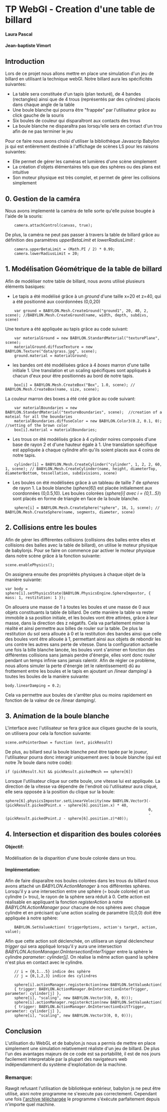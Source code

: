# TP WebGl - Creation d'une table de billard


#### Laura Pascal 
#### Jean-baptiste Vimort 


## Introduction
Lors de ce projet nous allons mettre en place une simulation d'un jeu de billard en utilisant la technique webGl. Notre billard aura les spécificités suivantes:
- La table sera constituée d'un tapis (plan texturé), de 4 bandes (rectangles) ainsi que de 4 trous (représentés par des cylindres) placés dans chaque angle de la table
- Une boule blanche qui pourra être "frappée" par l'utilisateur grâce au click gauche de la souris
- Six boules de couleur qui disparaîtront aux contacts des trous
- La boule blanche ne disparaîtra pas lorsqu'elle sera en contact d'un trou afin de ne pas terminer le jeu

Pour ce faire nous avons choisi d'utiliser la bibliothèque Javascrip Babylon js qui est entièrement destinée à l'affichage de scènes LS pour les raisons suivantes:
- Elle permet de gérer les caméras et lumières d'une scène simplement 
- La création d'objets élémentaires tels que des sphères ou des plans est intuitive
- Son moteur physique est très complet, et permet de gérer les collisions simplement

## 0. Gestion de la caméra
Nous avons implementé la caméra de telle sorte qu'elle puisse bougée à l'aide de la souris: 
```
	camera.attachControl(canvas, true);
```

De plus, la caméra ne peut pas passer à travers la table de billard grâce au définition des paramètres _upperBetaLimit_ et _lowerRadiusLimit_ : 
```
	camera.upperBetaLimit = (Math.PI / 2) * 0.99; 
	camera.lowerRadiusLimit = 20;
```


## 1. Modélisation Géométrique de la table de billard
Afin de modéliser notre table de billard, nous avons utilisé plusieurs éléments basiques: 
- Le tapis a été modélisé grâce à un _ground_ d'une taille x=20 et z=40, qui a été positionné aux coordonnées (0,0,20) 
```
	var ground = BABYLON.Mesh.CreateGround("ground1", 20, 40, 2, scene); //BABYLON.Mesh.CreateGround(name, width, depth, subdivs, scene)
```

Une texture a été appliquée au tapis grâce au code suivant:
```
	var materialGround = new BABYLON.StandardMaterial("texturePlane", scene);
	materialGround.diffuseTexture = new BABYLON.Texture("data/grass.jpg", scene);
	ground.material = materialGround;
```

- les bandes ont été modélisées grâce à 4 _boxes_ marron d'une taille initiale 1. Une translation et un scaling spécifiques sont appliqués à chacun d'eux pour être positionnés au bord de notre tapis.
```
	box[i] = BABYLON.Mesh.CreateBox("Box", 1.0, scene); // BABYLON.Mesh.CreateBox(name, size, scene);
```

La couleur marron des boxes a été créé grâce au code suivant:
```
	var materialBoundaries = new BABYLON.StandardMaterial("textureBoundaries", scene);  //creation of a mateial for all the boundaries
	materialBoundaries.diffuseColor = new BABYLON.Color3(0.2, 0.1, 0); //setting of the brown color
	box[i].material = materialBoundaries;
```

- Les trous on été modélisés grâce à 4 _cylinder_ noires composés d'une base de rayon 2 et d'une hauteur égale à 1. Une translation spécifique est appliquée à chaque cylindre afin qu'ils soient placés aux 4 coins de notre tapis.
```
	cylinder[i] = BABYLON.Mesh.CreateCylinder("cylinder", 1, 2, 2, 60, 1, scene); // BABYLON.Mesh.CreateCylinder(name, height, diameterTop, diameterBottom, tessellation, subdivisions, scene)
```

- Les boules on été modélisées grâce à un tableau de taille 7 de _spheres_ de rayon 1. La boule blanche (_sphere[6]_) est placée initialement aux coordonnées (0,0.5,10). Les boules colorées (_sphere[i] avec i = {0,1...5}_) sont placés en forme de triangle en face de la boule blanche. 
```
	sphere[i] = BABYLON.Mesh.CreateSphere("sphere", 16, 1, scene); // BABYLON.Mesh.CreateSphere(name, segments, diameter, scene)
```

## 2. Collisions entre les boules 
Afin de gérer les différentes collisions (collisions des balles entre elles et collisions des balles avec la table de billard), on utilise le moteur physique de babylonjs. Pour se faire on commence par activer le moteur physique dans notre scène grâce à la fonction suivante:
```
scene.enablePhysics();
```
On assignera ensuite des propriétés physiques à chaque objet de la manière suivante:
```
var body = sphere[i].setPhysicsState(BABYLON.PhysicsEngine.SphereImpostor, { mass: 1, restitution: 1 });
```
On allouera une masse de 1 à toutes les boules et une masse de 0 aux objets constituants la table de billard. De cette manière la table va rester immobile à sa position initiale, et les boules vont être attirées, grâce à leur masse, dans la direction des z négatifs. Cela va parfaitement mimer la réalité et ainsi permettre aux billes de rouler sur la table. De plus la restitution du sol sera allouée à 0 et la restitution des bandes ainsi que celle des boules vont être allouée à 1, permettant ainsi aux objets de rebondir les uns contre les autres sans perte de vitesse.
Dans la configuration actuelle une fois la bille blanche lancée, les boules vont s'animer en fonction des différentes collisions sans jamais perdre d'énergie, elles vont donc rouler pendant un temps infinie sans jamais ralentir. Afin de régler ce problème, nous allons simuler la perte d'énergie (et le ralentissement) dû au frottement entre les boules et le tapis en ajoutant un /linear damping/ à toutes les boules de la manière suivante:
```
body.linearDamping = 0.2;
```
Cela va permettre aux boules de s'arrêter plus ou moins rapidement en fonction de la valeur de ce /linear damping/.

## 3. Animation de la boule blanche
L'interface avec l'utilisateur se fera grâce aux cliques gauche de la souris, on utilisera pour cela la fonction suivante:
```
scene.onPointerDown = function (evt, pickResult) 
```
De plus, au billard seul la boule blanche peut être tapée par le joueur, l'utilisateur pourra donc interagir uniquement avec la boule blanche (qui est notre 7e boule dans notre code):
```
if (pickResult.hit && pickResult.pickedMesh == sphere[6])
```
Lorsque l'utilisateur clique sur cette boule, une vitesse lui est appliquée. La direction de la vitesse va dépendre de l'endroit où l'utilisateur aura cliqué, elle sera opposée à la position du clique sur la boule:
```
sphere[6].physicsImpostor.setLinearVelocity(new BABYLON.Vector3(-(pickResult.pickedPoint.x - sphere[6].position.x) * 40,
                                                                0,
                                                                -(pickResult.pickedPoint.z - sphere[6].position.z)*40));
```


## 4. Intersection et disparition des boules colorées
#### Objectif:
Modélisation de la disparition d'une boule colorée dans un trou.
#### Implémentation:
Afin de faire disparaître nos boules colorées dans les trous du billard nous avons attaché un _BABYLON.ActionManager_ à nos différentes sphères. Lorsqu'il y a une intersection entre une sphère (= boule colorée) et un cylindre (= trou), le rayon de la sphère sera réduit à 0. Cette action est réalisable en appliquant la fonction _registerAction_ à notre _BABYLON.ActionManager_ pour chacune de nos sphères avec chaque cylindre et en précisant qu'une action scaling de paramètre (0,0,0) doit être appliquée à notre sphère: 
```
	BABYLON.SetValueAction( triggerOptions, action's target, action, value);
```

Afin que cette action soit déclenchée, on utilisera un signal déclencheur _trigger_ qui sera appliqué lorsqu'il y aura une intersection _BABYLON.ActionManager.OnIntersectionEnterTrigger_ entre la sphère le cylindre _parameter: cylinder[j]_. On réalise la même action quand la sphère n'est plus en contact avec le cylindre. 
```
	// i = {0,1...5} indice des sphère
	// j = {0,1,2,3} indice des cylindres

	sphere[i].actionManager.registerAction(new BABYLON.SetValueAction(
	{ trigger: BABYLON.ActionManager.OnIntersectionEnterTrigger, parameter: cylinder[j] },
	sphere[i], "scaling", new BABYLON.Vector3(0, 0, 0)));
	sphere[i].actionManager.registerAction(new BABYLON.SetValueAction(
	{ trigger: BABYLON.ActionManager.OnIntersectionExitTrigger, parameter: cylinder[j] },
	sphere[i], "scaling", new BABYLON.Vector3(0, 0, 0)));
```

## Conclusion
L'utilisation du WebGL et de babylon.js nous a permis de mettre en place simplement une simulation relativement réaliste d'un jeu de billard. De plus l'un des avantages majeurs de ce code est sa portabilité, il est de nos jours facilement interpretable par la plupart des navigateurs web indépendamment du système d'exploitation de la machine. 

### Remarque: 
Rawgit refusant l'utilisation de bibliotèque extérieur, babylon js ne peut être utilisé, aisni notre programme ne s'execute pas correctement. Cependant une fois [l'archive téléchargée](https://github.com/jbvimort/TP-WebGL) le programme s'éxécute parfaitement depuis n'importe quel machine.
